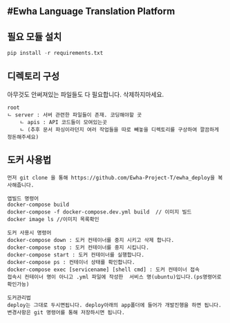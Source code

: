 #Ewha Language Translation Platform
---

## 필요 모듈 설치

```python
pip install -r requirements.txt
```

## 디렉토리 구성

아무것도 안써져있는 파일들도 다 필요합니다. 삭제하지마세요.

```
root
ㄴ server : 서버 관련한 파일들이 존재. 코딩해야할 곳
    ㄴ apis : API 코드들이 모여있는곳
    ㄴ (추후 문서 파싱이라던지 여러 작업들을 따로 빼놓을 디렉토리를 구상하여 깔끔하게 정돈해주세요)
```
<!--
## API Documentation

**Flask + Swagger** 를 이용하여 내가 만든 API 를 문서화 시킬 수 있습니다.

![](https://i.imgur.com/i49F4mw.png)

자세한 구현 방법은 코드 참조 및 [Flasgger](https://github.com/flasgger/flasgger)

swagger 보기:
url/apidocs/#/경로로 이동
-->
## 도커 사용법
```
먼저 git clone 을 통해 https://github.com/Ewha-Project-T/ewha_deploy을 복사해줍니다.
```
```
앱빌드 명령어
docker-compose build
docker-compose -f docker-compose.dev.yml build  // 이미지 빌드 
docker image ls //이미지 목록확인
```

```
도커 사용시 명령어
docker-compose down : 도커 컨테이너를 중지 시키고 삭제 합니다.
docker-compose stop : 도커 컨테이너를 중지 시킵니다. 
docker-compose start : 도커 컨테이너를 실행합니다. 
docker-compose ps : 컨테이너 상태를 확인합니다.
docker-compose exec [servicename] [shell cmd] : 도커 컨테이너 접속 
접속시 컨테이너 명이 아니고 .yml 파일에 작성한  서비스 명(ubuntu)입니다.(ps명령어로 확인가능)
```

```
도커관리법
deploy는 그대로 두시면됩니다. deploy아래의 app폴더에 들어가 개발진행을 하면 됩니다.
변경사항은 git 명령어를 통해 저장하시면 됩니다.
```


